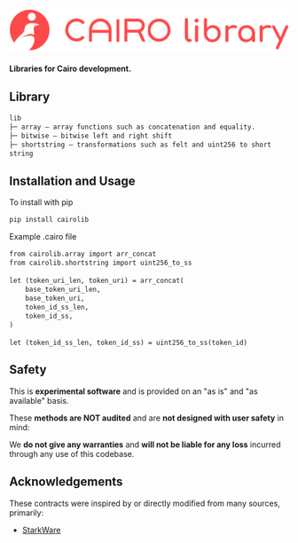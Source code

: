 ![cairo-lib logo](./assets/cairo-lib-logo.png)

#### Libraries for Cairo development.

## Library

```
lib
├─ array — array functions such as concatenation and equality.
├─ bitwise — bitwise left and right shift
├─ shortstring — transformations such as felt and uint256 to short string
```

## Installation and Usage

To install with pip

```sh
pip install cairolib
```

Example .cairo file

```
from cairolib.array import arr_concat
from cairolib.shortstring import uint256_to_ss

let (token_uri_len, token_uri) = arr_concat(
    base_token_uri_len,
    base_token_uri,
    token_id_ss_len,
    token_id_ss,
)

let (token_id_ss_len, token_id_ss) = uint256_to_ss(token_id)

```

<!-- To install with [**Hardhat**](https://github.com/nomiclabs/hardhat) or [**Truffle**](https://github.com/trufflesuite/truffle):

```sh
npm install cairo-lib
``` -->

## Safety

This is **experimental software** and is provided on an "as is" and "as available" basis.

These **methods are NOT audited** and are **not designed with user safety** in mind:

We **do not give any warranties** and **will not be liable for any loss** incurred through any use of this codebase.

## Acknowledgements

These contracts were inspired by or directly modified from many sources, primarily:

- [StarkWare](https://github.com/starkware-libs/cairo-lang)

